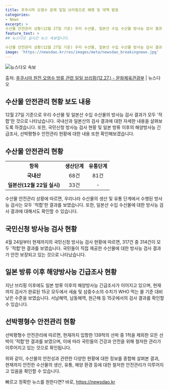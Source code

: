 ```yaml
---
title: 후쿠시마 오염수 문제 일일 브리핑으로 해명 및 대책 발표
categories:
- News
excerpt: >
수산물 안전관리 상황(12월 27일 기준) 우리 수산물, 일본산 수입 수산물 방사능 검사 결과 모두 적합입니…
feature_text: >
## 뉴스다오 실시간 뉴스 속보입니다.

수산물 안전관리 상황(12월 27일 기준) 우리 수산물, 일본산 수입 수산물 방사능 검사 결과 모두 적합입니…
image: 'https://newsdao.kr/res/images/meta/newsdao_breakingnews.jpg'
---
```


![뉴스다오 속보](https://newsdao.kr/res/images/meta/newsdao_breakingnews.jpg)

<p>출처: <a href="https://newsdao.kr/2882" rel="dofollow">후쿠시마 원전 오염수 방류 관련 일일 브리핑(12.27.) - 문화체육관광부</a> | 뉴스다오</p>

<h2 data-ke-size="size26">수산물 안전관리 현황 보도 내용</h2>
<p data-ke-size="size16">12월 27일 기준으로 우리 수산물 및 일본산 수입 수산물의 방사능 검사 결과가 모두 '적합'한 것으로 나타났습니다. 국내산과 일본산의 검사 결과에 대한 자세한 내용을 살펴보도록 하겠습니다. 또한, 국민신청 방사능 검사 현황 및 일본 방류 이후의 해양방사능 긴급조사, 선박평형수 안전관리 현황에 대한 내용 또한 확인해보겠습니다.</p>

<h2 data-ke-size="size26">수산물 안전관리 현황</h2>
<table>
    <tbody>
        <tr>
            <td style="text-align: center; height: 17px;"><b>항목</b></td>
            <td style="text-align: center; height: 17px;"><b>생산단계</b></td>
            <td style="text-align: center; height: 17px;"><b>유통단계</b></td>
        </tr>
        <tr>
            <td style="text-align: center; height: 17px;"><b>국내산</b></td>
            <td style="text-align: center; height: 17px;">68건</td>
            <td style="text-align: center; height: 17px;">81건</td>
        </tr>
        <tr>
            <td style="text-align: center; height: 17px;"><b>일본산(12월 22일 실시)</b></td>
            <td style="text-align: center; height: 17px;">33건</td>
            <td style="text-align: center; height: 17px;">-</td>
        </tr>
    </tbody>
</table>
<p data-ke-size="size16">수산물 안전관리 상황에 따르면, 우리나라 수산물의 생산 및 유통 단계에서 수행된 방사능 검사는 모두 '적합'한 결과를 보였습니다. 또한, 일본산 수입 수산물에 대한 방사능 검사 결과에 대해서도 확인할 수 있습니다.</p>

<h2 data-ke-size="size26">국민신청 방사능 검사 현황</h2>
<p data-ke-size="size16">4월 24일부터 현재까지의 국민신청 방사능 검사 현황에 따르면, 317건 중 314건이 모두 '적합'한 결과를 보였습니다. 국민들이 직접 제공한 수산물에 대한 방사능 검사 결과가 안전 보장되고 있는 것으로 나타났습니다.</p>

<h2 data-ke-size="size26">일본 방류 이후 해양방사능 긴급조사 현황</h2>
<p data-ke-size="size16">지난 브리핑 이후에도 일본 방류 이후의 해양방사능 긴급조사가 이어지고 있으며, 현재까지 검사가 완료된 15곳 모두에서 세슘 및 삼중수소의 수치가 WHO 먹는 물 기준 대비 낮은 수준을 보였습니다. 서남해역, 남동해역, 원근해 등 15곳에서의 검사 결과를 확인할 수 있습니다.</p>

<h2 data-ke-size="size26">선박평형수 안전관리 현황</h2>
<p data-ke-size="size16">선박평형수 안전관리에 따르면, 현재까지 입항한 139척의 선박 중 1척을 제외한 모든 선박이 '적합'한 결과를 보였으며, 이에 따라 국민들의 건강과 안전을 위해 철저한 관리가 이루어지고 있는 것으로 확인됩니다.</p>

<p data-ke-size="size16">위와 같이, 수산물의 안전성과 관련한 다양한 현황에 대한 정보를 종합해 살펴본 결과, 현재까지 안전한 수산물의 생산, 유통, 해양 환경 등에 대한 철저한 안전관리가 이루어지고 있음을 확인할 수 있습니다.</p>
 

빠르고 정확한 뉴스를 원한다면? 바로, <a href="https://newsdao.kr" rel="dofollow">https://newsdao.kr</a>


    
